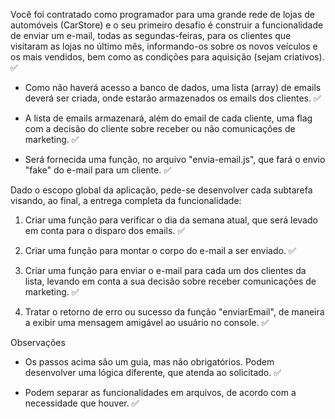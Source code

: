 Você foi contratado como programador para uma grande rede de lojas de automóveis (CarStore) e o seu primeiro desafio é 
construir a funcionalidade de enviar um e-mail, todas as segundas-feiras, para os clientes que visitaram as lojas no último mês, 
informando-os sobre os novos veículos e os mais vendidos, bem como as condições para aquisição (sejam criativos). ✅

- Como não haverá acesso a banco de dados, uma lista (array) de emails deverá ser criada, onde estarão armazenados os emails dos clientes. ✅

- A lista de emails armazenará, além do email de cada cliente, uma flag com a decisão do cliente sobre receber ou não comunicações de marketing. ✅

- Será fornecida uma função, no arquivo "envia-email.js", que fará o envio "fake" do e-mail para um cliente. ✅

Dado o escopo global da aplicação, pede-se desenvolver cada subtarefa visando, ao final, a entrega completa da funcionalidade:

1. Criar uma função para verificar o dia da semana atual, que será levado em conta para o disparo dos emails. ✅

2. Criar uma função para montar o corpo do e-mail a ser enviado. ✅

3. Criar uma função para enviar o e-mail para cada um dos clientes da lista, levando em conta a sua decisão sobre receber comunicações de marketing. ✅

4. Tratar o retorno de erro ou sucesso da função "enviarEmail", de maneira a exibir uma mensagem amigável ao usuário no console. ✅

Observações

- Os passos acima são um guia, mas não obrigatórios. Podem desenvolver uma lógica diferente, que atenda ao solicitado. ✅

- Podem separar as funcionalidades em arquivos, de acordo com a necessidade que houver. ✅